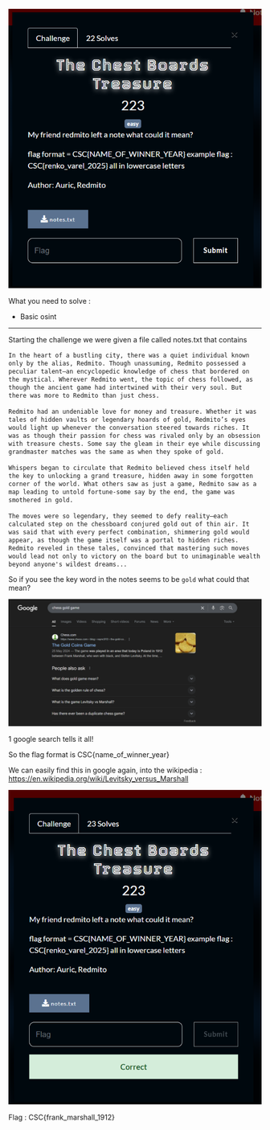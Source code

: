 ![alt text](image.png)

What you need to solve :
- Basic osint

---

Starting the challenge we were given a file called notes.txt that contains

```
In the heart of a bustling city, there was a quiet individual known only by the alias, Redmito. Though unassuming, Redmito possessed a peculiar talent—an encyclopedic knowledge of chess that bordered on the mystical. Wherever Redmito went, the topic of chess followed, as though the ancient game had intertwined with their very soul. But there was more to Redmito than just chess.

Redmito had an undeniable love for money and treasure. Whether it was tales of hidden vaults or legendary hoards of gold, Redmito’s eyes would light up whenever the conversation steered towards riches. It was as though their passion for chess was rivaled only by an obsession with treasure chests. Some say the gleam in their eye while discussing grandmaster matches was the same as when they spoke of gold.

Whispers began to circulate that Redmito believed chess itself held the key to unlocking a grand treasure, hidden away in some forgotten corner of the world. What others saw as just a game, Redmito saw as a map leading to untold fortune-some say by the end, the game was smothered in gold.

The moves were so legendary, they seemed to defy reality—each calculated step on the chessboard conjured gold out of thin air. It was said that with every perfect combination, shimmering gold would appear, as though the game itself was a portal to hidden riches. Redmito reveled in these tales, convinced that mastering such moves would lead not only to victory on the board but to unimaginable wealth beyond anyone's wildest dreams...
```

So if you see the key word in the notes seems to be `gold` what could that mean?

![alt text](image-1.png)

1 google search tells it all!

So the flag format is CSC{name_of_winner_year}

We can easily find this in google again, into the wikipedia : https://en.wikipedia.org/wiki/Levitsky_versus_Marshall

![alt text](image-2.png)

Flag : CSC{frank_marshall_1912}
